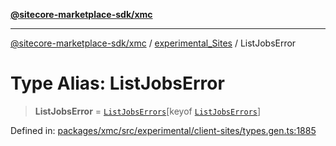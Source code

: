 [**@sitecore-marketplace-sdk/xmc**](../../../../README.md)

***

[@sitecore-marketplace-sdk/xmc](../../../../README.md) / [experimental\_Sites](../README.md) / ListJobsError

# Type Alias: ListJobsError

> **ListJobsError** = [`ListJobsErrors`](ListJobsErrors.md)\[keyof [`ListJobsErrors`](ListJobsErrors.md)\]

Defined in: [packages/xmc/src/experimental/client-sites/types.gen.ts:1885](https://github.com/Sitecore/marketplace-sdk/blob/main/packages/xmc/src/experimental/client-sites/types.gen.ts#L1885)
